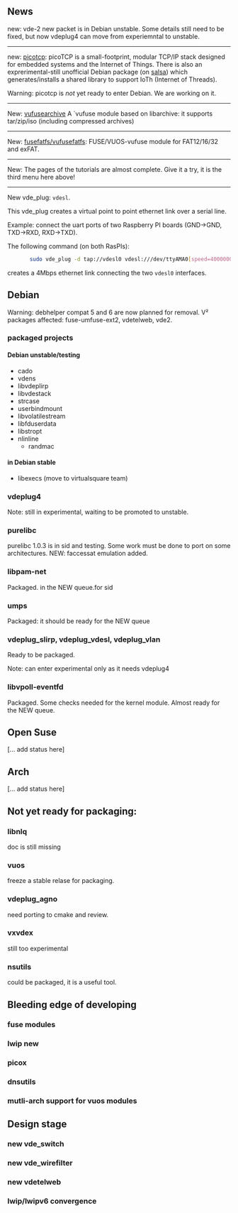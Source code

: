 ## News

new: vde-2 new packet is in Debian unstable. Some details still need to be fixed, but now
vdeplug4 can move from experiemntal to unstable.

----

new: [picotcp](https://github.com/virtualsquare/picotcp): picoTCP is a small-footprint, 
modular TCP/IP stack designed for embedded systems and the Internet of Things. 
There is also an exprerimental-still unofficial Debian package (on 
[salsa](https://salsa.debian.org/virtualsquare-team/picotcp)) which
generates/installs a shared library to support IoTh (Internet of Threads).

Warning: picotcp is *not* yet ready to enter Debian. We are working on it.

----

New: [vufusearchive](https://github.com/virtualsquare/vufusearchive)
A `vufuse module based on libarchive: it supports tar/zip/iso (including compressed archives)

----

New: [fusefatfs/vufusefatfs](https://github.com/virtualsquare/fusefatfs): 
FUSE/VUOS-vufuse module for FAT12/16/32 and exFAT.

----

New: The pages of the tutorials are almost complete. Give it a try, it is the 
third menu here above!

----

New vde\_plug: `vdesl`.

This vde\_plug creates a virtual point to point ethernet link over a serial line.

Example: connect the uart ports of two Raspberry PI boards (GND-\>GND, TXD-\>RXD, RXD-\>TXD).

The following command (on both RasPIs):
```bash
       sudo vde_plug -d tap://vdesl0 vdesl:///dev/ttyAMA0[speed=4000000]
```

creates a 4Mbps ethernet link connecting the two `vdesl0` interfaces.

## Debian

Warning: debhelper compat 5 and 6 are now planned for removal. V² packages affected:
fuse-umfuse-ext2, vdetelweb, vde2.

### packaged projects 
#### Debian unstable/testing
  * cado
  * vdens
  * libvdeplirp
  * libvdestack
  * strcase
  * userbindmount
  * libvolatilestream
  * libfduserdata
  * libstropt
  * nlinline
	* randmac

#### in Debian stable
  * libexecs (move to virtualsquare team)

### vdeplug4
Note: still in experimental, waiting to be promoted to unstable.

### purelibc
purelibc 1.0.3 is in sid and testing. Some work must be done to port on some architectures.
NEW: faccessat emulation added.

### libpam-net
Packaged. in the NEW queue.for sid

### umps
Packaged: it should be ready for the NEW queue

### vdeplug\_slirp, vdeplug\_vdesl, vdeplug\_vlan
Ready to be packaged.

Note: can enter experimental only as it needs vdeplug4

### libvpoll-eventfd
Packaged. Some checks needed for the kernel module. Almost ready for the NEW queue.

## Open Suse
[... add status here]

## Arch
[... add status here]

## Not yet ready for packaging:

### libnlq
doc is still missing

### vuos
freeze a stable relase for packaging.

### vdeplug\_agno
need porting to cmake and review.

### vxvdex
still too experimental

### nsutils
could be packaged, it is a useful tool.

## Bleeding edge of developing

### fuse modules

### lwip new

### picox

### dnsutils

### mutli-arch support for vuos modules

## Design stage

### new vde\_switch

### new vde\_wirefilter

### new vdetelweb

### lwip/lwipv6 convergence
